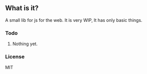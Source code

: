 ## What is it?
A small lib for js for the web. It is very WIP, It has only basic things. 


### Todo
1. Nothing yet.

### License
MIT